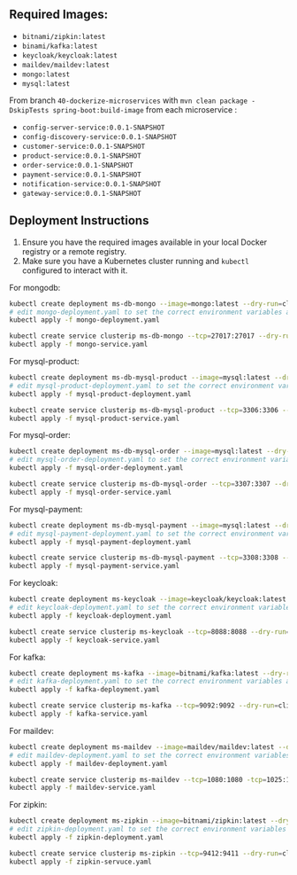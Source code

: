 ## Required Images:

- `bitnami/zipkin:latest`
- `binami/kafka:latest`
- `keycloak/keycloak:latest`
- `maildev/maildev:latest`
- `mongo:latest`
- `mysql:latest`

From branch `40-dockerize-microservices` with `mvn clean package -DskipTests spring-boot:build-image` from each
microservice :

- `config-server-service:0.0.1-SNAPSHOT`
- `config-discovery-service:0.0.1-SNAPSHOT`
- `customer-service:0.0.1-SNAPSHOT`
- `product-service:0.0.1-SNAPSHOT`
- `order-service:0.0.1-SNAPSHOT`
- `payment-service:0.0.1-SNAPSHOT`
- `notification-service:0.0.1-SNAPSHOT`
- `gateway-service:0.0.1-SNAPSHOT`

## Deployment Instructions

1. Ensure you have the required images available in your local Docker registry or a remote registry.
2. Make sure you have a Kubernetes cluster running and `kubectl` configured to interact with it.

For mongodb:

```bash
kubectl create deployment ms-db-mongo --image=mongo:latest --dry-run=client -o yaml > mongo-deployment.yaml
# edit mongo-deployment.yaml to set the correct environment variables and other configurations
kubectl apply -f mongo-deployment.yaml

kubectl create service clusterip ms-db-mongo --tcp=27017:27017 --dry-run=client -o yaml > mongo-service.yaml
kubectl apply -f mongo-service.yaml
```

For mysql-product:

```bash
kubectl create deployment ms-db-mysql-product --image=mysql:latest --dry-run=client -o yaml > mysql-product-deployment.yaml
# edit mysql-product-deployment.yaml to set the correct environment variables and other configurations
kubectl apply -f mysql-product-deployment.yaml

kubectl create service clusterip ms-db-mysql-product --tcp=3306:3306 --dry-run=client -o yaml > mysql-product-service.yaml
kubectl apply -f mysql-product-service.yaml
```

For mysql-order:

```bash
kubectl create deployment ms-db-mysql-order --image=mysql:latest --dry-run=client -o yaml > mysql-order-deployment.yaml
# edit mysql-order-deployment.yaml to set the correct environment variables and other configurations
kubectl apply -f mysql-order-deployment.yaml

kubectl create service clusterip ms-db-mysql-order --tcp=3307:3307 --dry-run=client -o yaml > mysql-order-service.yaml
kubectl apply -f mysql-order-service.yaml
```

For mysql-payment:

```bash
kubectl create deployment ms-db-mysql-payment --image=mysql:latest --dry-run=client -o yaml > mysql-payment-deployment.yaml
# edit mysql-payment-deployment.yaml to set the correct environment variables and other configurations
kubectl apply -f mysql-payment-deployment.yaml

kubectl create service clusterip ms-db-mysql-payment --tcp=3308:3308 --dry-run=client -o yaml > mysql-payment-service.yaml
kubectl apply -f mysql-payment-service.yaml
```

For keycloak:

```bash
kubectl create deployment ms-keycloak --image=keycloak/keycloak:latest --dry-run=client -o yaml > keycloak-deployment.yaml
# edit keycloak-deployment.yaml to set the correct environment variables and other configurations
kubectl apply -f keycloak-deployment.yaml

kubectl create service clusterip ms-keycloak --tcp=8088:8088 --dry-run=client -o yaml > keycloak-service.yaml
kubectl apply -f keycloak-service.yaml
```

For kafka:

```bash
kubectl create deployment ms-kafka --image=bitnami/kafka:latest --dry-run=client -o yaml > kafka-deployment.yaml
# edit kafka-deployment.yaml to set the correct environment variables and other configurations
kubectl apply -f kafka-deployment.yaml

kubectl create service clusterip ms-kafka --tcp=9092:9092 --dry-run=client -o yaml > kafka-service.yaml
kubectl apply -f kafka-service.yaml
```

For maildev:

```bash
kubectl create deployment ms-maildev --image=maildev/maildev:latest --dry-run=client -o yaml > maildev-deployment.yaml
# edit maildev-deployment.yaml to set the correct environment variables and other configurations
kubectl apply -f maildev-deployment.yaml

kubectl create service clusterip ms-maildev --tcp=1080:1080 -tcp=1025:1025 --dry-run=client -o yaml > maildev-service.yaml
kubectl apply -f maildev-service.yaml
```

For zipkin:

```bash
kubectl create deployment ms-zipkin --image=bitnami/zipkin:latest --dry-run=client -o yaml > zipkin-deployment.yaml
# edit zipkin-deployment.yaml to set the correct environment variables  and other configurations
kubectl apply -f zipkin-deployment.yaml

kubectl create service clusterip ms-zipkin --tcp=9412:9411 --dry-run=client -o yaml > zipkin-service.yaml
kubectl apply -f zipkin-servuce.yaml
```


